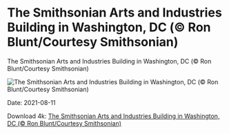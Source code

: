 # The Smithsonian Arts and Industries Building in Washington, DC (© Ron Blunt/Courtesy Smithsonian)

The Smithsonian Arts and Industries Building in Washington, DC (© Ron Blunt/Courtesy Smithsonian)

![The Smithsonian Arts and Industries Building in Washington, DC (© Ron Blunt/Courtesy Smithsonian)](https://bing.com/th?id=OHR.ArtsandIndustries_EN-US9282950585_UHD.jpg&w=1024&h=576)

Date: 2021-08-11

Download 4k: [The Smithsonian Arts and Industries Building in Washington, DC (© Ron Blunt/Courtesy Smithsonian)](https://bing.com/th?id=OHR.ArtsandIndustries_EN-US9282950585_UHD.jpg)

